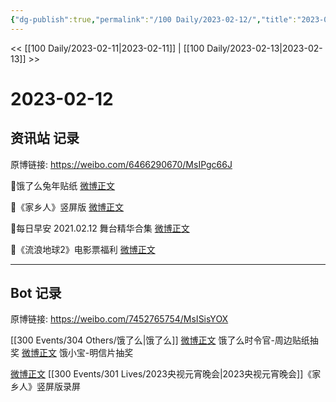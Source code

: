 ```yaml
---
{"dg-publish":true,"permalink":"/100 Daily/2023-02-12/","title":"2023-02-12","created":"2023-02-14T11:28:08.000+08:00","updated":"2023-04-11T14:46:32.000+08:00"}
---
```



<< [[100 Daily/2023-02-11\|2023-02-11]] | [[100 Daily/2023-02-13\|2023-02-13]] >>

# 2023-02-12

## 资讯站 记录

原博链接: https://weibo.com/6466290670/MsIPgc66J

🌟饿了么兔年贴纸 [微博正文](https://m.weibo.cn/6466290670/4868274976457204)

🌟《家乡人》竖屏版 [微博正文](https://m.weibo.cn/6466290670/4868448146169194)

🌟每日早安
2021.02.12 舞台精华合集 [微博正文](https://m.weibo.cn/6466290670/4868252062452479)

🌟《流浪地球2》电影票福利 [微博正文](https://m.weibo.cn/6466290670/4868407880846622)

---
## Bot 记录

原博链接: https://weibo.com/7452765754/MsISisYOX

[[300 Events/304 Others/饿了么\|饿了么]]
[微博正文](https://weibo.com/detail/4868268118246415) 饿了么时令官-周边贴纸抽奖
[微博正文](https://weibo.com/detail/4857047407397092) 饿小宝-明信片抽奖

[微博正文](https://weibo.com/detail/4868448146169194) [[300 Events/301 Lives/2023央视元宵晚会\|2023央视元宵晚会]]《家乡人》竖屏版录屏 ​​​
